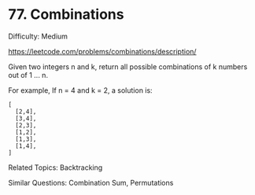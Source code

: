 # 77. Combinations

Difficulty: Medium

https://leetcode.com/problems/combinations/description/

Given two integers n and k, return all possible combinations of k numbers out of 1 ... n.

For example,
If n = 4 and k = 2, a solution is:
```
[
  [2,4],
  [3,4],
  [2,3],
  [1,2],
  [1,3],
  [1,4],
]
```

Related Topics: Backtracking

Similar Questions: Combination Sum, Permutations
